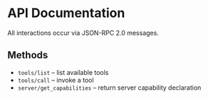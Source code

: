 # API Documentation

All interactions occur via JSON-RPC 2.0 messages.

## Methods
- `tools/list` – list available tools
- `tools/call` – invoke a tool
- `server/get_capabilities` – return server capability declaration
